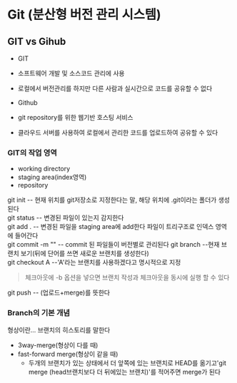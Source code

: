 # Git (분산형 버전 관리 시스템)

## GIT vs Gihub

* GIT
 * 소프트웨어 개발 및 소스코드 관리에 사용
 * 로컬에서 버전관리를 하지만 다른 사람과 실시간으로 코드를 공유할 수 없다
 
* Github
 * git repository를 위한 웹기반 호스팅 서비스
 * 클라우드 서버를 사용하여 로컬에서 관리한 코드를 업로드하여 공유할 수 있다

### GIT의 작업 영역

* working directory
* staging area(index영역)
* repository

git init -- 현재 위치를 git저장소로 지정한다는 말, 해당 위치에 .git이라는 폴더가 생성된다<br>
git status -- 변경된 파일이 있는지 감지한다<br>
git add . -- 변경된 파일을 staging area에 add한다 파일이 트리구조로 인덱스 영역에 들어간다<br>
git commit -m "" -- commit 된 파일들이 버전별로 관리된다
git branch --현재 브랜치 보기(뒤에 단어를 쓰면 새로운 브랜치를 생성한다)<br>
git checkout A --'A'라는 브랜치를 사용하겠다고 명시적으로 지정<br>
> 체크아웃에 -b 옵션을 넣으면 브랜치 작성과 체크아웃을 동시에 실행 할 수 있다<br>

git push -- (업로드+merge)를 뜻한다

### Branch의 기본 개념
형상이란... 브랜치의 히스토리를 말한다
 * 3way-merge(형상이 다를 때)
 * fast-forward merge(형상이 같을 때)
   * 두개의 브랜치가 있는 상태에서 더 앞쪽에 있는 브랜치로 HEAD를 옮기고'git merge (head브랜치보다 더 뒤에있는 브랜치)'를 적어주면 merge가 된다
